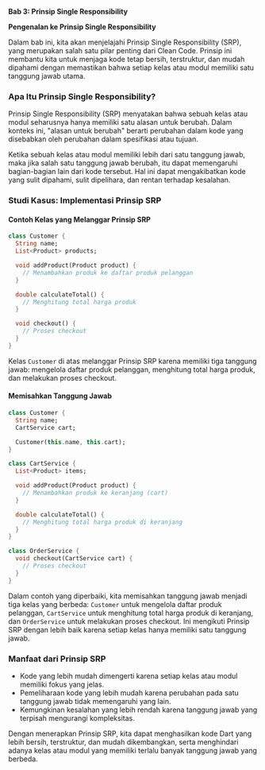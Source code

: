 **Bab 3: Prinsip Single Responsibility**

**Pengenalan ke Prinsip Single Responsibility**

Dalam bab ini, kita akan menjelajahi Prinsip Single Responsibility (SRP), yang merupakan salah satu pilar penting dari Clean Code. Prinsip ini membantu kita untuk menjaga kode tetap bersih, terstruktur, dan mudah dipahami dengan memastikan bahwa setiap kelas atau modul memiliki satu tanggung jawab utama.

### Apa Itu Prinsip Single Responsibility?

Prinsip Single Responsibility (SRP) menyatakan bahwa sebuah kelas atau modul seharusnya hanya memiliki satu alasan untuk berubah. Dalam konteks ini, "alasan untuk berubah" berarti perubahan dalam kode yang disebabkan oleh perubahan dalam spesifikasi atau tujuan.

Ketika sebuah kelas atau modul memiliki lebih dari satu tanggung jawab, maka jika salah satu tanggung jawab berubah, itu dapat memengaruhi bagian-bagian lain dari kode tersebut. Hal ini dapat mengakibatkan kode yang sulit dipahami, sulit dipelihara, dan rentan terhadap kesalahan.

### Studi Kasus: Implementasi Prinsip SRP

#### Contoh Kelas yang Melanggar Prinsip SRP
```dart
class Customer {
  String name;
  List<Product> products;

  void addProduct(Product product) {
    // Menambahkan produk ke daftar produk pelanggan
  }

  double calculateTotal() {
    // Menghitung total harga produk
  }

  void checkout() {
    // Proses checkout
  }
}
```
Kelas `Customer` di atas melanggar Prinsip SRP karena memiliki tiga tanggung jawab: mengelola daftar produk pelanggan, menghitung total harga produk, dan melakukan proses checkout.

#### Memisahkan Tanggung Jawab
```dart
class Customer {
  String name;
  CartService cart;

  Customer(this.name, this.cart);
}

class CartService {
  List<Product> items;

  void addProduct(Product product) {
    // Menambahkan produk ke keranjang (cart)
  }

  double calculateTotal() {
    // Menghitung total harga produk di keranjang
  }
}

class OrderService {
  void checkout(CartService cart) {
    // Proses checkout
  }
}
```
Dalam contoh yang diperbaiki, kita memisahkan tanggung jawab menjadi tiga kelas yang berbeda: `Customer` untuk mengelola daftar produk pelanggan, `CartService` untuk menghitung total harga produk di keranjang, dan `OrderService` untuk melakukan proses checkout. Ini mengikuti Prinsip SRP dengan lebih baik karena setiap kelas hanya memiliki satu tanggung jawab.

### Manfaat dari Prinsip SRP

- Kode yang lebih mudah dimengerti karena setiap kelas atau modul memiliki fokus yang jelas.
- Pemeliharaan kode yang lebih mudah karena perubahan pada satu tanggung jawab tidak memengaruhi yang lain.
- Kemungkinan kesalahan yang lebih rendah karena tanggung jawab yang terpisah mengurangi kompleksitas.

Dengan menerapkan Prinsip SRP, kita dapat menghasilkan kode Dart yang lebih bersih, terstruktur, dan mudah dikembangkan, serta menghindari adanya kelas atau modul yang memiliki terlalu banyak tanggung jawab yang berbeda.